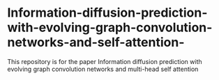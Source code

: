 # Information-diffusion-prediction-with-evolving-graph-convolution-networks-and-self-attention-
 This repository is for the paper Information diffusion prediction with evolving graph convolution networks and multi-head self attention
